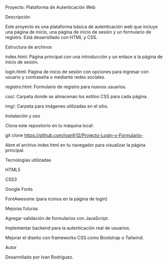 Proyecto: Plataforma de Autenticación Web

Descripción

Este proyecto es una plataforma básica de autenticación web que incluye una página de inicio, una página de inicio de sesión y un formulario de registro. Está desarrollado con HTML y CSS.

Estructura de archivos

index.html: Página principal con una introducción y un enlace a la página de inicio de sesión.

login.html: Página de inicio de sesión con opciones para ingresar con usuario y contraseña o mediante redes sociales.

registro.html: Formulario de registro para nuevos usuarios.

css/: Carpeta donde se almacenan los estilos CSS para cada página.

img/: Carpeta para imágenes utilizadas en el sitio.

Instalación y uso

Clona este repositorio en tu máquina local:

git clone https://github.com/ivanfr12/Projecto-Login-y-Formulario-

Abre el archivo index.html en tu navegador para visualizar la página principal.

Tecnologías utilizadas

HTML5

CSS3

Google Fonts

FontAwesome (para iconos en la página de login)

Mejoras futuras

Agregar validación de formularios con JavaScript.

Implementar backend para la autenticación real de usuarios.

Mejorar el diseño con frameworks CSS como Bootstrap o Tailwind.

Autor

Desarrollado por Ivan Rodriguez.
